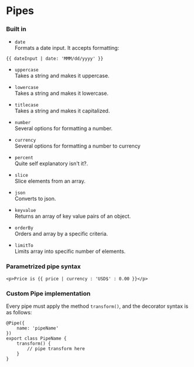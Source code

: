 # Pipes

### Built in
* `date`  
Formats a date input. It accepts formatting:
```angular2html
{{ dateInput | date: 'MMM/dd/yyyy' }}
```

* `uppercase`  
Takes a string and makes it uppercase.

* `lowercase`  
Takes a string and makes it lowercase.

* `titlecase`  
Takes a string and makes it capitalized.

* `number`  
Several options for formatting a number.

* `currency`  
Several options for formatting a number to currency

* `percent`  
Quite self explanatory isn't it?.

* `slice`  
Slice elements from an array.

* `json`  
Converts to json.

* `keyvalue`  
Returns an array of key value pairs of an object.

* `orderBy`  
Orders and array by a specific criteria.

* `limitTo`  
Limits array into specific number of elements.


### Parametrized pipe syntax
```angular2html
<p>Price is {{ price | currency : 'USD$' : 0.00 }}</p> 
```

### Custom Pipe implementation
Every pipe must apply the method `transform()`, and the decorator syntax is as follows:
```angular2
@Pipe({
	name: 'pipeName'
})
export class PipeName {
	transform() {
		// pipe transform here
	}
}
```
